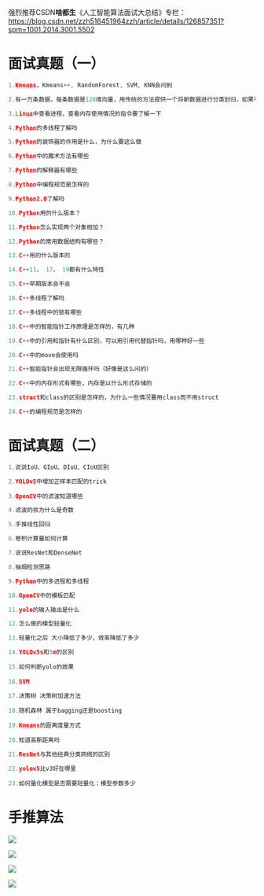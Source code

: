 强烈推荐CSDN**啥都生**《人工智能算法面试大总结》专栏：https://blog.csdn.net/zzh516451964zzh/article/details/126857351?spm=1001.2014.3001.5502



# 面试真题（一）

```C++
1.Kmeans，Kmeans++, RandomForest, SVM, KNN会问到

2.有一万条数据，每条数据是128维向量，用传统的方法提供一个将新数据进行分类划归，如果不属于任何类，则设置为新类，怎么做？

3.Linux中查看进程，查看内存使用情况的指令要了解一下

4.Python的多线程了解吗

5.Python的装饰器的作用是什么，为什么要这么做

6.Python中的魔术方法有哪些

7.Python的解释器有哪些

8.Python中编程规范是怎样的

9.Python2.0了解吗

10.Python用的什么版本？

11.Python怎么实现两个对象相加？

12.Python的常用数据结构有哪些？

13.C++用的什么版本的

14.C++11， 17， 19都有什么特性

15.C++早期版本会不会

16.C++多线程了解吗

17.C++多线程中的锁有哪些

18.C++中的智能指针工作原理是怎样的，有几种

19.C++中的引用和指针有什么区别，可以用引用代替指针吗，用哪种好一些

20.C++中的move会使用吗

21.C++智能指针会出现无限循环吗（好像是这么问的）

22.C++中的内存形式有哪些，内存是以什么形式存储的

23.struct和class的区别是怎样的，为什么一些情况要用class而不用struct

24.C++的编程规范是怎样的
```

# 面试真题（二）

```C++
1.说说IoU、GIoU、DIoU、CIoU区别

2.YOLOv5中增加正样本匹配的trick
 
3.OpenCV中的滤波知道哪些

4.滤波的核为什么是奇数

5.手推线性回归

6.卷积计算量如何计算

7.说说ResNet和DenseNet

8.抽烟检测思路

9.Python中的多进程和多线程

10.OpenCV中的模板匹配

11.yolo的输入输出是什么

12.怎么做的模型轻量化

13.轻量化之后 大小降低了多少，效率降低了多少

14.YOLOv5s和5m的区别
	
15.如何判断yolo的效果
	
16.SVM 
	
17.决策树 决策树加速方法
	
18.随机森林 属于bagging还是boosting
	
19.Kmeans的距离度量方式 
	
20.知道高斯距离吗

21.ResNet与其他经典分类网络的区别 
	
22.yolov5比v3好在哪里 
	
23.如何量化模型是否需要轻量化：模型参数多少
```

# 手推算法

![](assets/SVM.jpg)

![](assets/linear.jpg)

![](assets/logistic.jpg)

![](assets/sgd.jpg)